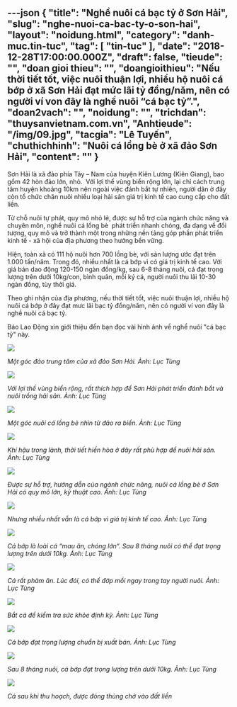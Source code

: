 ---json
{
    "title": "Nghề nuôi cá bạc tỷ ở Sơn Hải",
    "slug": "nghe-nuoi-ca-bac-ty-o-son-hai",
    "layout": "noidung.html",
    "category": "danh-muc.tin-tuc",
    "tag": [
        "tin-tuc"
    ],
    "date": "2018-12-28T17:00:00.000Z",
    "draft": false,
    "tieude": "",
    "doan gioi thieu": "",
    "doangioithieu": "Nếu thời tiết tốt, việc nuôi thuận lợi, nhiều hộ nuôi cá bớp ở xã Sơn Hải đạt mức lãi tỷ đồng/năm, nên có người ví von đây là nghề nuôi “cá bạc tỷ”.",
    "doan2vach": "",
    "noidung": "",
    "trichdan": "thuysanvietnam.com.vn",
    "Anhtieude": "/img/09.jpg",
    "tacgia": "Lê Tuyến",
    "chuthichhinh": "Nuôi cá lồng bè ở xã đảo Sơn Hải",
    "__content__": ""
}
---
<p>Sơn Hải l&agrave; x&atilde; đảo ph&iacute;a T&acirc;y &ndash; Nam của huyện Ki&ecirc;n Lương (Ki&ecirc;n Giang), bao gồm 42 h&ograve;n đảo lớn, nhỏ.&nbsp; Với lợi thế v&ugrave;ng biển rộng lớn, lại chỉ c&aacute;ch trung t&acirc;m huyện khoảng 10km n&ecirc;n ngo&agrave;i việc đ&aacute;nh bắt tự nhi&ecirc;n, người d&acirc;n ở đ&acirc;y c&ograve;n tổ chức chăn nu&ocirc;i nhiều loại hải sản gi&aacute; trị kinh tế cao cung cấp cho đất liền.</p>

<p>Từ chỗ nu&ocirc;i tự ph&aacute;t, quy m&ocirc; nhỏ lẻ, được sự hỗ trợ của ng&agrave;nh chức năng v&agrave; chuy&ecirc;n m&ocirc;n, nghề nu&ocirc;i c&aacute; lồng b&egrave;&nbsp; ph&aacute;t triển nhanh ch&oacute;ng, đa dạng về đối tượng, quy m&ocirc; v&agrave; trở th&agrave;nh một trong những nền tảng g&oacute;p phần ph&aacute;t triển kinh tế - x&atilde; hội của địa phương theo hướng bền vững.</p>

<p>Hiện, to&agrave;n x&atilde; c&oacute; 111 hộ nu&ocirc;i hơn 700 lồng b&egrave;, với sản lượng ước đạt tr&ecirc;n 1.000 tấn/năm. Trong đ&oacute;, nhiều nhất l&agrave; c&aacute; bớp v&igrave; c&oacute; gi&aacute; trị kinh tế cao. Với gi&aacute; b&aacute;n dao động 120-150 ng&agrave;n đồng/kg, sau 6-8 th&aacute;ng nu&ocirc;i, c&aacute; đạt trọng lượng tr&ecirc;n dưới 10kg/con, b&igrave;nh qu&acirc;n, mỗi k&yacute; c&aacute;, người nu&ocirc;i thu l&atilde;i 10-30 ng&agrave;n đồng, t&ugrave;y thời gi&aacute;.</p>

<p>Theo ghi nhận của địa phương, nếu thời tiết tốt, việc nu&ocirc;i thuận lợi, nhiều hộ nu&ocirc;i c&aacute; bớp ở đ&acirc;y đạt mưc l&atilde;i bạc tỷ đồng/năm, n&ecirc;n c&oacute; người v&iacute; von đ&acirc;y l&agrave; nghề nu&ocirc;i c&aacute; bạc tỷ.</p>

<p>B&aacute;o Lao Động xin giới thiệu đến bạn đọc v&agrave;i h&igrave;nh ảnh về nghề nu&ocirc;i &quot;c&aacute; bạc tỷ&quot; n&agrave;y.</p>

<p><img src="https://media.laodong.vn/Storage/newsportal/2018/12/6/645278/01.jpg" /></p>

<p><em>Một g&oacute;c đảo trung t&acirc;m của x&atilde; đảo Sơn Hải. Ảnh: Lục T&ugrave;ng&nbsp;</em></p>

<p><img src="https://media.laodong.vn/Storage/newsportal/2018/12/6/645278/02.jpg" /></p>

<p><em>Với lợi thế v&ugrave;ng biển rộng, rất th&iacute;ch hợp để Sơn Hải ph&aacute;t triển đ&aacute;nh bắt v&agrave; nu&ocirc;i trồng hải sản. Ảnh: Lục T&ugrave;ng&nbsp;</em></p>

<p><img src="https://media.laodong.vn/Storage/newsportal/2018/12/6/645278/03.jpg" /></p>

<p><em>Một g&oacute;c nu&ocirc;i c&aacute; lồng b&egrave; nh&igrave;n từ đảo ra biển. Ảnh: Lục T&ugrave;ng&nbsp;</em></p>

<p><img src="https://media.laodong.vn/Storage/newsportal/2018/12/6/645278/04.jpg" /></p>

<p><em>Kh&iacute; hậu trong l&agrave;nh, thời tiết hiền h&ograve;a ở đ&acirc;y rất ph&ugrave; hợp để nu&ocirc;i hải sản. Ảnh: Lục T&ugrave;ng&nbsp;</em></p>

<p><img src="https://media.laodong.vn/Storage/newsportal/2018/12/6/645278/05.jpg" /></p>

<p><em>Được sự hỗ trợ, hướng dẫn của ng&agrave;nh chức năng, nu&ocirc;i c&aacute; lồng b&egrave; ở Sơn Hải c&oacute; quy m&ocirc; lớn, kỹ thuật cao. Ảnh: Lục T&ugrave;ng&nbsp;</em></p>

<p><img src="https://media.laodong.vn/Storage/newsportal/2018/12/6/645278/06.jpg" /></p>

<p><em>Nhưng nhiều nhất vẫn l&agrave; c&aacute; bớp v&igrave; gi&aacute; trị kinh tế cao. Ảnh: Lục T&ugrave;</em>ng&nbsp;</p>

<p><img src="https://media.laodong.vn/Storage/newsportal/2018/12/6/645278/07.jpg" /></p>

<p><em>C&aacute; bớp l&agrave; lo&agrave;i c&aacute; &ldquo;mau ăn, ch&oacute;ng lớn&ldquo;. Sau 8 th&aacute;ng nu&ocirc;i c&oacute; thể đạt trọng lượng tr&ecirc;n dưới 10kg. Ảnh: Lục T&ugrave;ng&nbsp;</em></p>

<p><img src="https://media.laodong.vn/Storage/newsportal/2018/12/6/645278/08.jpg" /></p>

<p><em>C&aacute; rất ph&agrave;m ăn. L&uacute;c đ&oacute;i, c&oacute; thể đớp mồi ngay trong tay người nu&ocirc;i. Ảnh: Lục T&ugrave;ng&nbsp;</em></p>

<p><img src="https://media.laodong.vn/Storage/newsportal/2018/12/6/645278/09-01.jpg" /></p>

<p><em>Bắt c&aacute; để kiểm tra sức khỏe định kỳ. Ảnh: Lục T&ugrave;ng&nbsp;</em></p>

<p><img src="https://media.laodong.vn/Storage/newsportal/2018/12/6/645278/10.jpg" /></p>

<p><em>C&aacute; bớp đạt trọng lượng chuẩn bị xuất b&aacute;n. Ảnh: Lục T&ugrave;ng&nbsp;</em></p>

<p><img src="https://media.laodong.vn/Storage/newsportal/2018/12/6/645278/11.jpg" /></p>

<p><em>Sau 8 th&aacute;ng nu&ocirc;i, c&aacute; bớp đạt trọng lượng tr&ecirc;n dưới 10kg. Ảnh: Lục T&ugrave;ng&nbsp;</em></p>

<p><img src="https://media.laodong.vn/Storage/newsportal/2018/12/6/645278/12.jpg" /></p>

<p><em>C&aacute; sau khi thu hoạch, được đ&oacute;ng th&ugrave;ng chở v&agrave;o đất liền</em></p>
